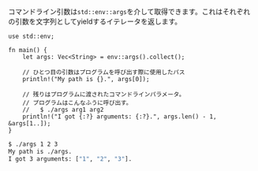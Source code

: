 <!-- The command line arguments can be accessed using `std::env::args`, which
returns an iterator that yields a String for each argument: -->
コマンドライン引数は`std::env::args`を介して取得できます。これはそれぞれの引数を文字列としてyieldするイテレータを返します。

``` rust,editable
use std::env;

fn main() {
    let args: Vec<String> = env::args().collect();

    // ひとつ目の引数はプログラムを呼び出す際に使用したパス
    println!("My path is {}.", args[0]);

    // 残りはプログラムに渡されたコマンドラインパラメータ。
    // プログラムはこんなふうに呼び出す。
    //   $ ./args arg1 arg2
    println!("I got {:?} arguments: {:?}.", args.len() - 1, &args[1..]);
}

```

``` bash
$ ./args 1 2 3
My path is ./args.
I got 3 arguments: ["1", "2", "3"].
```
